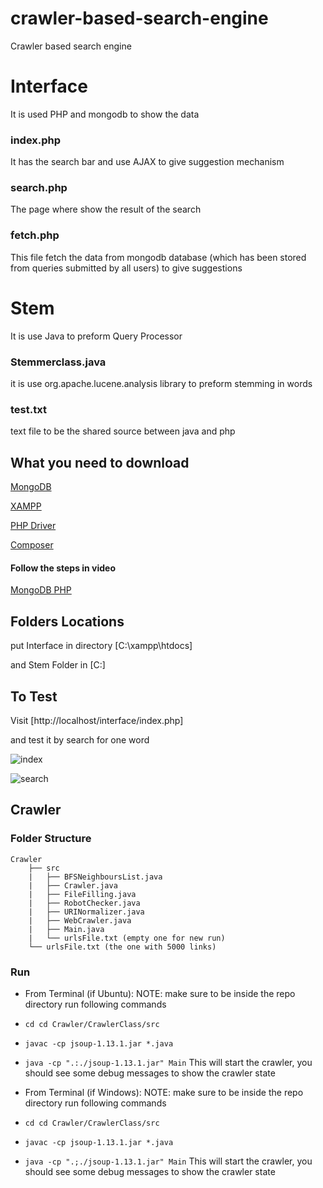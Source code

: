 # crawler-based-search-engine
Crawler based search engine

# Interface

It is used PHP and mongodb to show the data

### index.php

It has the search bar and use AJAX to give suggestion mechanism


### search.php

The page where show the result of the search 

### fetch.php

This file fetch the data from mongodb database (which has been stored from queries submitted by all users) to give suggestions 

# Stem

It is use Java to preform Query Processor

### Stemmerclass.java 

it is use org.apache.lucene.analysis library to preform stemming in words

### test.txt

text file to be the shared source between java and php

## What you need to download

[MongoDB](https://www.mongodb.com/try#community)

[XAMPP](https://www.apachefriends.org/download.html)

[PHP Driver](https://pecl.php.net/package/mongodb)

[Composer](https://getcomposer.org/download/)

#### Follow the steps in video

[MongoDB PHP](https://www.youtube.com/watch?v=9gEPiIoAHo8)



## Folders Locations
put Interface in directory [C:\xampp\htdocs]

and Stem Folder in [C:\]

## To Test

Visit [http://localhost/interface/index.php]

and test it by search for one word

![index](https://github.com/abeerhbadr/crawler-based-search-engine/blob/Interface/pic1.png?raw=true)

![search](https://github.com/abeerhbadr/crawler-based-search-engine/blob/Interface/pic2.png?raw=true)

## Crawler

### Folder Structure

```
Crawler 
    ├── src
    |   ├── BFSNeighboursList.java
    |   ├── Crawler.java
    |   ├── FileFilling.java
    |   ├── RobotChecker.java
    |   ├── URINormalizer.java
    |   ├── WebCrawler.java
    |   ├── Main.java
    |   └── urlsFile.txt (empty one for new run)
    └── urlsFile.txt (the one with 5000 links)
``` 
### Run
* From Terminal (if Ubuntu):
NOTE: make sure to be inside the repo directory
run following commands 
* `cd cd Crawler/CrawlerClass/src`
* `javac -cp jsoup-1.13.1.jar *.java`
* `java -cp ".:./jsoup-1.13.1.jar" Main`
This will start the crawler, you should see some debug messages to show the crawler state

* From Terminal (if Windows):
NOTE: make sure to be inside the repo directory
run following commands 
* `cd cd Crawler/CrawlerClass/src`
* `javac -cp jsoup-1.13.1.jar *.java`
* `java -cp ".;./jsoup-1.13.1.jar" Main`
This will start the crawler, you should see some debug messages to show the crawler state
